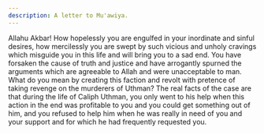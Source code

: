 ```yaml
---
description: A letter to Mu'awiya.
---
```


Allahu Akbar! How hopelessly you are engulfed in your inordinate and sinful desires, how 
mercilessly you are swept by such vicious and unholy cravings which misguide you in this 
life and will bring you to a sad end. You have forsaken the cause of truth and justice and have 
arrogantly spurned the arguments which are agreeable to Allah and were unacceptable to man. 
What do you mean by creating this faction and revolt with pretence of taking revenge on the 
murderers of Uthman? 
The real facts of the case are that during the life of Caliph Uthman, you only went to his help 
when this action in the end was profitable to you and you could get something out of him, and 
you refused to help him when he was really in need of you and your support and for which he 
had frequently requested you.